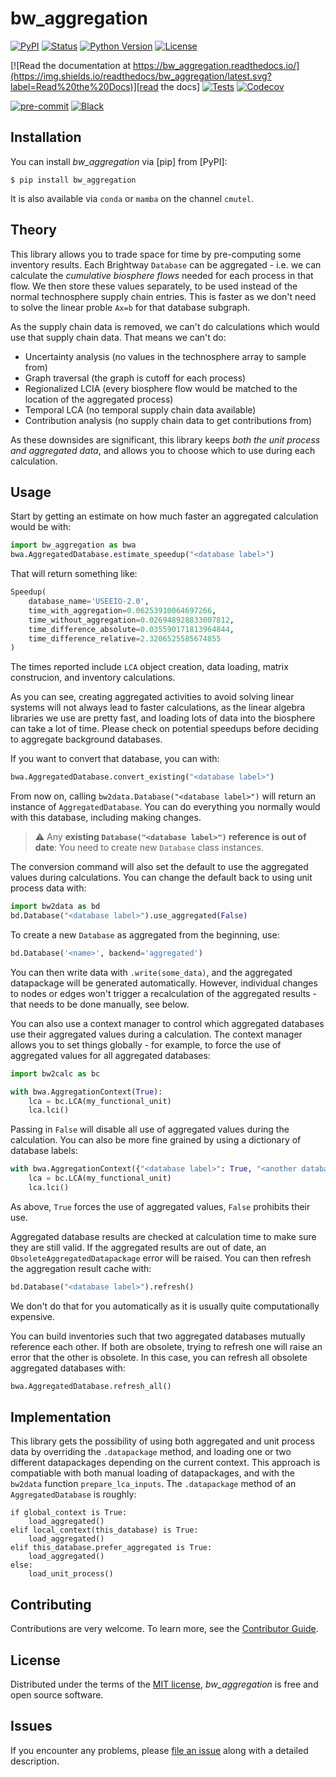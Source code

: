 # bw_aggregation

[![PyPI](https://img.shields.io/pypi/v/bw_aggregation.svg)][pypi status]
[![Status](https://img.shields.io/pypi/status/bw_aggregation.svg)][pypi status]
[![Python Version](https://img.shields.io/pypi/pyversions/bw_aggregation)][pypi status]
[![License](https://img.shields.io/pypi/l/bw_aggregation)][license]

[![Read the documentation at https://bw_aggregation.readthedocs.io/](https://img.shields.io/readthedocs/bw_aggregation/latest.svg?label=Read%20the%20Docs)][read the docs]
[![Tests](https://github.com/brightway-lca/bw_aggregation/actions/workflows/python-test.yml/badge.svg)][tests]
[![Codecov](https://codecov.io/gh/brightway-lca/bw_aggregation/branch/main/graph/badge.svg)][codecov]

[![pre-commit](https://img.shields.io/badge/pre--commit-enabled-brightgreen?logo=pre-commit&logoColor=white)][pre-commit]
[![Black](https://img.shields.io/badge/code%20style-black-000000.svg)][black]

[pypi status]: https://pypi.org/project/bw_aggregation/
[read the docs]: https://bw_aggregation.readthedocs.io/
[tests]: https://github.com/brightway-lca/bw_aggregation/actions?workflow=Tests
[codecov]: https://app.codecov.io/gh/brightway-lca/bw_aggregation
[pre-commit]: https://github.com/pre-commit/pre-commit
[black]: https://github.com/psf/black

## Installation

You can install _bw_aggregation_ via [pip] from [PyPI]:

```console
$ pip install bw_aggregation
```

It is also available via `conda` or `mamba` on the channel `cmutel`.

## Theory

This library allows you to trade space for time by pre-computing some inventory results. Each Brightway `Database` can be aggregated - i.e. we can calculate the *cumulative biosphere flows* needed for each process in that flow. We then store these values separately, to be used instead of the normal technosphere supply chain entries. This is faster as we don't need to solve the linear proble `Ax=b` for that database subgraph.

As the supply chain data is removed, we can't do calculations which would use that supply chain data. That means we can't do:

* Uncertainty analysis (no values in the technosphere array to sample from)
* Graph traversal (the graph is cutoff for each process)
* Regionalized LCIA (every biosphere flow would be matched to the location of the aggregated process)
* Temporal LCA (no temporal supply chain data available)
* Contribution analysis (no supply chain data to get contributions from)

As these downsides are significant, this library keeps *both the unit process and aggregated data*, and allows you to choose which to use during each calculation.

## Usage

Start by getting an estimate on how much faster an aggregated calculation would be with:

```python
import bw_aggregation as bwa
bwa.AggregatedDatabase.estimate_speedup("<database label>")
```

That will return something like:

```python
Speedup(
    database_name='USEEIO-2.0',
    time_with_aggregation=0.06253910064697266,
    time_without_aggregation=0.026948928833007812,
    time_difference_absolute=0.035590171813964844,
    time_difference_relative=2.3206525585674855
)
```

The times reported include `LCA` object creation, data loading, matrix construcion, and inventory calculations.

As you can see, creating aggregated activities to avoid solving linear systems will not always lead to faster calculations, as the linear algebra libraries we use are pretty fast, and loading lots of data into the biosphere can take a lot of time. Please check on potential speedups before deciding to aggregate background databases.

If you want to convert that database, you can with:

```python
bwa.AggregatedDatabase.convert_existing("<database label>")
```

From now on, calling `bw2data.Database("<database label>")` will return an instance of `AggregatedDatabase`. You can do everything you normally would with this database, including making changes.

> :warning: Any **existing `Database("<database label>")` reference is out of date**: You need to create new `Database` class instances.

The conversion command will also set the default to use the aggregated values during calculations. You can change the default back to using unit process data with:

```python
import bw2data as bd
bd.Database("<database label>").use_aggregated(False)
```

To create a new `Database` as aggregated from the beginning, use:

```python
bd.Database('<name>', backend='aggregated')
```

You can then write data with `.write(some_data)`, and the aggregated datapackage will be generated automatically. However, individual changes to nodes or edges won't trigger a recalculation of the aggregated results - that needs to be done manually, see below.

You can also use a context manager to control which aggregated databases use their aggregated values during a calculation. The context manager allows you to set things globally - for example, to force the use of aggregated values for all aggregated databases:

```python
import bw2calc as bc

with bwa.AggregationContext(True):
    lca = bc.LCA(my_functional_unit)
    lca.lci()
```

Passing in `False` will disable all use of aggregated values during the calculation. You can also be more fine grained by using a dictionary of database labels:

```python
with bwa.AggregationContext({"<database label>": True, "<another database label>": False}):
    lca = bc.LCA(my_functional_unit)
    lca.lci()
```

As above, `True` forces the use of aggregated values, `False` prohibits their use.

Aggregated database results are checked at calculation time to make sure they are still valid. If the aggregated results are out of date, an `ObsoleteAggregatedDatapackage` error will be raised. You can then refresh the aggregation result cache with:

```python
bd.Database("<database label>").refresh()
```

We don't do that for you automatically as it is usually quite computationally expensive.

You can build inventories such that two aggregated databases mutually reference each other. If both are obsolete, trying to refresh one will raise an error that the other is obsolete. In this case, you can refresh all obsolete aggregated databases with:

```python
bwa.AggregatedDatabase.refresh_all()
```

## Implementation

This library gets the possibility of using both aggregated and unit process data by overriding the `.datapackage` method, and loading one or two different datapackages depending on the current context. This approach is compatiable with both manual loading of datapackages, and with the `bw2data` function `prepare_lca_inputs`. The `.datapackage` method of an `AggregatedDatabase` is roughly:

```
if global_context is True:
    load_aggregated()
elif local_context(this_database) is True:
    load_aggregated()
elif this_database.prefer_aggregated is True:
    load_aggregated()
else:
    load_unit_process()
```

## Contributing

Contributions are very welcome.
To learn more, see the [Contributor Guide][Contributor Guide].

## License

Distributed under the terms of the [MIT license][License],
_bw_aggregation_ is free and open source software.

## Issues

If you encounter any problems,
please [file an issue][Issue Tracker] along with a detailed description.


<!-- github-only -->

[command-line reference]: https://bw_aggregation.readthedocs.io/en/latest/usage.html
[License]: https://github.com/brightway-lca/bw_aggregation/blob/main/LICENSE
[Contributor Guide]: https://github.com/brightway-lca/bw_aggregation/blob/main/CONTRIBUTING.md
[Issue Tracker]: https://github.com/brightway-lca/bw_aggregation/issues
